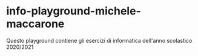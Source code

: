 # info-playground-michele-maccarone
Questo playground contiene gli esercizi di informatica dell'anno scolastico 2020/2021 
